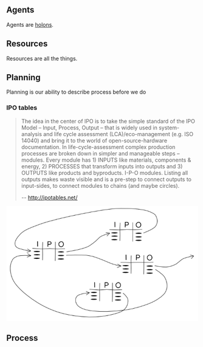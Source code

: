 ## Agents

Agents are [holons](/life-as-a-holon).

## Resources

Resources are all the things.

## Planning

Planning is our ability to describe process before we do

### IPO tables

> The idea in the center of IPO is to take the simple standard of the IPO Model – Input, Process, Output – that is widely used in system-analysis and life cycle assessment (LCA)/eco-management (e.g. ISO 14040) and bring it to the world of open-source-hardware documentation. In life-cycle-assessment complex production processes are broken down in simpler and manageable steps – modules. Every module has 1) INPUTS like materials, components & energy, 2) PROCESSES that transform inputs into outputs and 3) OUTPUTS like products and byproducts. I-P-O modules. Listing all outputs makes waste visible and is a pre-step to connect outputs to input-sides, to connect modules to chains (and maybe circles).
>
> -- http://ipotables.net/

[![drawing of IPO tables](../content/images/2014/Oct/dg-56p.png)](http://ipotables.net/)

## Process
